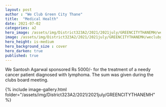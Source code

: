 ```yaml
---
layout: post
author : "We Club Green City Thane"
title:  "Medical Health"
date: 2021-07-02
categories: a2
hero_image: /assets/img/District323A2/2021/2021july/GREENCITYTHANEMH/weclubgreencity.jpg
image: /assets/img/District323A2/2021/2021july/GREENCITYTHANEMH/weclubgreencity.jpg
hero_height: is-medium
hero_background_size : cover
hero_darken: true
published: true
---
```


We Santosh Agarwal sponsored Rs 5000/- for the treatment of a needy cancer patient diagnosed with lymphoma. The sum was given during the clubs board meeting.


{% include image-gallery.html folder="/assets/img/District323A2/2021/2021july/GREENCITYTHANEMH" %}